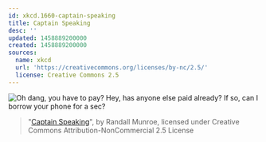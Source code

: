 ```yaml
---
id: xkcd.1660-captain-speaking
title: Captain Speaking
desc: ''
updated: 1458889200000
created: 1458889200000
sources:
  name: xkcd
  url: 'https://creativecommons.org/licenses/by-nc/2.5/'
  license: Creative Commons 2.5
---
```

![Oh dang, you have to pay? Hey, has anyone else paid already? If so, can I borrow your phone for a sec?](https://imgs.xkcd.com/comics/captain_speaking.png)
> "[Captain Speaking](https://xkcd.com/1660/)", by Randall Munroe, licensed under Creative Commons Attribution-NonCommercial 2.5 License
